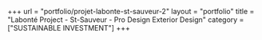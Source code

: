 +++
url = "portfolio/projet-labonte-st-sauveur-2"
layout = "portfolio"
title = "Labonté Project - St-Sauveur - Pro Design Exterior Design"
category = ["SUSTAINABLE INVESTMENT"]
+++